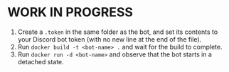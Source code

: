 # WORK IN PROGRESS

1. Create a `.token` in the same folder as the bot, and set its contents to your Discord bot token (with no new line
   at the end of the file).
1. Run `docker build -t <bot-name> .` and wait for the build to complete.
1. Run `docker run -d <bot-name>` and observe that the bot starts in a detached state.
